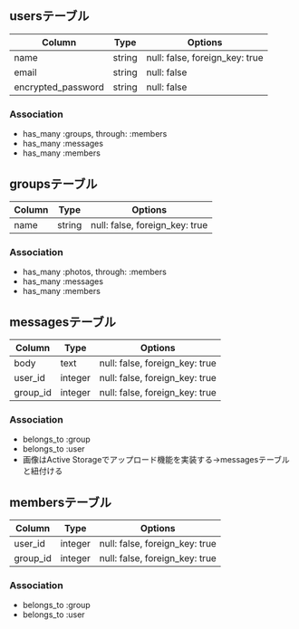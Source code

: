 ## usersテーブル

|Column|Type|Options|
|------|----|-------|
|name|string|null: false, foreign_key: true|
|email|string|null: false|
|encrypted_password|string|null: false|

### Association
- has_many :groups, through: :members
- has_many :messages
- has_many :members



## groupsテーブル

|Column|Type|Options|
|------|----|-------|
|name|string|null: false, foreign_key: true|

### Association
- has_many :photos, through: :members
- has_many :messages
- has_many :members


## messagesテーブル

|Column|Type|Options|
|------|----|-------|
|body|text|null: false, foreign_key: true|
|user_id|integer|null: false, foreign_key: true|
|group_id|integer|null: false, foreign_key: true|

### Association
- belongs_to :group
- belongs_to :user
- 画像はActive Storageでアップロード機能を実装する→messagesテーブルと紐付ける


## membersテーブル

|Column|Type|Options|
|------|----|-------|
|user_id|integer|null: false, foreign_key: true|
|group_id|integer|null: false, foreign_key: true|

### Association
- belongs_to :group
- belongs_to :user